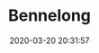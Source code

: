 ---
date: "2020-03-20 20:31:57"
title: "Bennelong"
address: "Sydney Opera House, Bennelong Point, Sydney, NSW 2000"
city: "Sydney"
voucher_link: "https://www.bennelong.com.au/gift-vouchers/"
delivery_link: ""
image: "https://www.bennelong.com.au/wp-content/uploads/2019/11/marron-1200x1228.jpg"
---